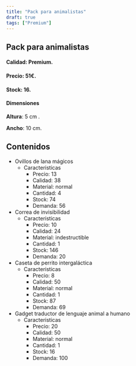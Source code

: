 ```yaml
---
title: "Pack para animalistas"
draft: true
tags: ["Premium"]
---
```

## Pack para animalistas
#### Calidad: Premium.
#### Precio: 51€.
#### Stock: 16.
#### Dimensiones
**Altura**: 5 cm .

**Ancho**: 10 cm.
## Contenidos
- Ovillos de lana mágicos
    - Caracteristicas
        - Precio: 13
        - Calidad: 38
        - Material: normal
        - Cantidad: 4
        - Stock: 74
        - Demanda: 56
- Correa de invisibilidad
    - Caracteristicas
        - Precio: 10
        - Calidad: 24
        - Material: indestructible
        - Cantidad: 1
        - Stock: 146
        - Demanda: 20
- Caseta de perrito intergaláctica
    - Caracteristicas
        - Precio: 8
        - Calidad: 50
        - Material: normal
        - Cantidad: 1
        - Stock: 87
        - Demanda: 69
- Gadget traductor de lenguaje animal a humano
    - Caracteristicas
        - Precio: 20
        - Calidad: 50
        - Material: normal
        - Cantidad: 1
        - Stock: 16
        - Demanda: 100

